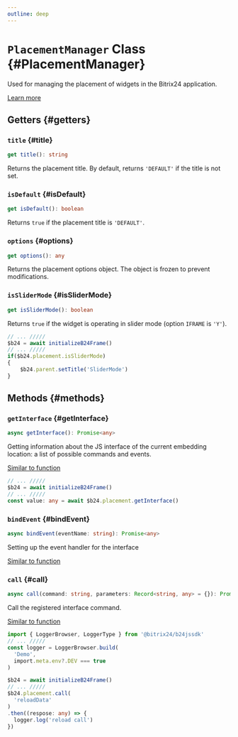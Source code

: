 ```yaml
---
outline: deep
---
```

# `PlacementManager` Class {#PlacementManager}

Used for managing the placement of widgets in the Bitrix24 application.

[Learn more](https://apidocs.bitrix24.com/api-reference/widgets/ui-interaction/index.html)

## Getters {#getters}

### `title` {#title}
```ts
get title(): string
```
Returns the placement title. By default, returns `'DEFAULT'` if the title is not set.

### `isDefault` {#isDefault}
```ts
get isDefault(): boolean
```
Returns `true` if the placement title is `'DEFAULT'`.

### `options` {#options}
```ts
get options(): any
```
Returns the placement options object. The object is frozen to prevent modifications.

### `isSliderMode` {#isSliderMode}
```ts
get isSliderMode(): boolean
```
Returns `true` if the widget is operating in slider mode (option `IFRAME` is `'Y'`).

```ts
// ... /////
$b24 = await initializeB24Frame()
// ... /////
if($b24.placement.isSliderMode)
{
	$b24.parent.setTitle('SliderMode')
}
```

## Methods {#methods}

### `getInterface` {#getInterface}
```ts
async getInterface(): Promise<any>
```

Getting information about the JS interface of the current embedding location: a list of possible commands and events.

[Similar to function](https://apidocs.bitrix24.com/api-reference/widgets/ui-interaction/bx24-placement-get-interface.html)

```ts
// ... /////
$b24 = await initializeB24Frame()
// ... /////
const value: any = await $b24.placement.getInterface()
```

### `bindEvent` {#bindEvent}
```ts
async bindEvent(eventName: string): Promise<any>
```

Setting up the event handler for the interface

[Similar to function](https://apidocs.bitrix24.com/api-reference/widgets/ui-interaction/bx24-placement-bind-event.html)

### `call` {#call}
```ts
async call(command: string, parameters: Record<string, any> = {}): Promise<any>
```

Call the registered interface command.

[Similar to function](https://apidocs.bitrix24.com/api-reference/widgets/ui-interaction/bx24-placement-call.html)

```ts
import { LoggerBrowser, LoggerType } from '@bitrix24/b24jssdk'
// ... /////
const logger = LoggerBrowser.build(
  'Demo',
  import.meta.env?.DEV === true
)

$b24 = await initializeB24Frame()
// ... /////
$b24.placement.call(
  'reloadData'
)
.then((respose: any) => {
  logger.log('reload call')
})
```
